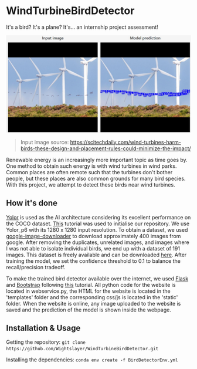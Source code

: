 # WindTurbineBirdDetector
It's a bird? It's a plane? It's... an internship project assessment!

![An example prediction from the trained yolor model](misc/Prediction_example1.jpg)

>Input image source: https://scitechdaily.com/wind-turbines-harm-birds-these-design-and-placement-rules-could-minimize-the-impact/

Renewable energy is an increasingly more important topic as time goes by. One method to obtain such energy is with wind turbines in wind parks. Common places are often remote such that the turbines don't bother people, but these places are also common grounds for many bird species. With this project, we attempt to detect these birds near wind turbines.

## How it's done
[Yolor](https://arxiv.org/abs/2105.04206) is used as the AI architecture considering its excellent performance on the COCO dataset. [This](https://blog.roboflow.com/train-yolor-on-a-custom-dataset/) tutorial was used to initialise our repository. We use Yolor_p6 with its 1280 x 1280 input resolution. To obtain a dataset, we used [google-image-downloader](https://github.com/Joeclinton1/google-images-download.git) to download approximately 400 images from google. After removing the duplicates, unrelated images, and images where I was not able to isolate individual birds, we end up with a dataset of 191 images. This dataset is freely available and can be downloaded [here](https://app.roboflow.com/wightslayer/wind-turbine-bird-detection). After training the model, we set the confidence threshold to 0.1 to balance the recall/precision tradeoff.

To make the trained bird detector available over the internet, we used [Flask](https://flask.palletsprojects.com/en/1.0.x/) and [Bootstrap](https://getbootstrap.com/) following [this](https://www.youtube.com/watch?v=BUh76-xD5qU&t=2149s) tutorial. All python code for the website is located in webservice.py, the HTML for the website is located in the 'templates' folder and the corresponding css/js is located in the 'static' folder. When the website is online, any image uploaded to the website is saved and the prediction of the model is shown inside the webpage.

## Installation & Usage

Getting the repository:
`git clone https://github.com/Wightslayer/WindTurbineBirdDetector.git`

Installing the dependencies:
`conda env create -f BirdDetectorEnv.yml`


